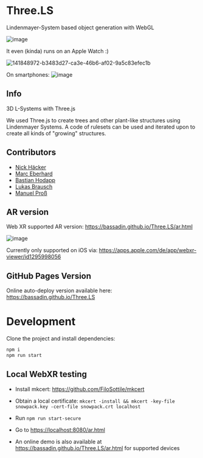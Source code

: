 # Three.LS

Lindenmayer-System based object generation with WebGL

![image](https://user-images.githubusercontent.com/56677688/148928514-ee1c5a2e-b6f3-4d17-ba2e-39acd0e312ab.png)

It even (kinda) runs on an Apple Watch :)

![141848972-b3483d27-ca3e-46b6-af02-9a5c83efec1b](https://user-images.githubusercontent.com/1810902/141849203-d0e1b49c-2bf9-4c97-87d8-3478a84b783b.jpg)

On smartphones:
![image](https://user-images.githubusercontent.com/1810902/141849847-e466adab-5a88-4975-ab94-3974326f5334.png)

## Info

3D L-Systems with Three.js

We used Three.js to create trees and other plant-like structures using Lindenmayer Systems. A code of rulesets can be used and iterated upon to create all kinds of "growing" structures.

## Contributors

-   [Nick Häcker](https://github.com/NickHaecker)
-   [Marc Eberhard](https://github.com/bymarcx)
-   [Bastian Hodapp](https://github.com/Bassadin)
-   [Lukas Brausch](https://github.com/LukasBrauschHFU)
-   [Manuel Proß](https://github.com/manuel-pross)

## AR version

Web XR supported AR version: https://bassadin.github.io/Three.LS/ar.html

![image](https://user-images.githubusercontent.com/1810902/146235247-077c2a68-217c-46f4-8360-207a4e69db09.png)

Currently only supported on iOS via: https://apps.apple.com/de/app/webxr-viewer/id1295998056

## GitHub Pages Version

Online auto-deploy version available here: <https://bassadin.github.io/Three.LS>

# Development

Clone the project and install dependencies:

```bash
npm i
npm run start
```

## Local WebXR testing

-   Install mkcert: <https://github.com/FiloSottile/mkcert>
-   Obtain a local certificate: `mkcert -install && mkcert -key-file snowpack.key -cert-file snowpack.crt localhost`
-   Run `npm run start-secure`
-   Go to <https://localhost:8080/ar.html>

-   An online demo is also available at <https://bassadin.github.io/Three.LS/ar.html> for supported devices
